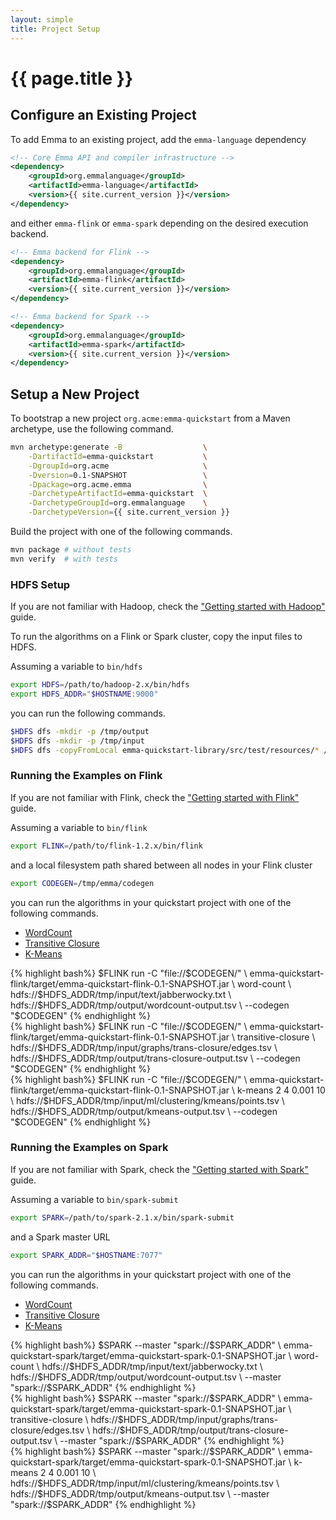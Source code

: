 ```yaml
---
layout: simple
title: Project Setup
---
```


# {{ page.title }}

## Configure an Existing Project

To add Emma to an existing project, add the `emma-language` dependency

```xml
<!-- Core Emma API and compiler infrastructure -->
<dependency>
    <groupId>org.emmalanguage</groupId>
    <artifactId>emma-language</artifactId>
    <version>{{ site.current_version }}</version>
</dependency>
```

and either `emma-flink` or `emma-spark` depending on the desired execution backend.

```xml
<!-- Emma backend for Flink -->
<dependency>
    <groupId>org.emmalanguage</groupId>
    <artifactId>emma-flink</artifactId>
    <version>{{ site.current_version }}</version>
</dependency>
```

```xml
<!-- Emma backend for Spark -->
<dependency>
    <groupId>org.emmalanguage</groupId>
    <artifactId>emma-spark</artifactId>
    <version>{{ site.current_version }}</version>
</dependency>
```

## Setup a New Project

To bootstrap a new project `org.acme:emma-quickstart` from a Maven archetype, use the following command.

```bash
mvn archetype:generate -B                  \
    -DartifactId=emma-quickstart           \
    -DgroupId=org.acme                     \
    -Dversion=0.1-SNAPSHOT                 \
    -Dpackage=org.acme.emma                \
    -DarchetypeArtifactId=emma-quickstart  \
    -DarchetypeGroupId=org.emmalanguage    \
    -DarchetypeVersion={{ site.current_version }}
```

Build the project with one of the following commands.

```bash
mvn package # without tests
mvn verify  # with tests
```

### HDFS Setup

If you are not familiar with Hadoop, check the ["Getting started with Hadoop"](https://hadoop.apache.org/docs/stable/hadoop-project-dist/hadoop-common/SingleCluster.html) guide.

To run the algorithms on a Flink or Spark cluster, copy the input files to HDFS.

Assuming a variable to `bin/hdfs`

```bash
export HDFS=/path/to/hadoop-2.x/bin/hdfs
export HDFS_ADDR="$HOSTNAME:9000"
```

you can run the following commands.

```bash
$HDFS dfs -mkdir -p /tmp/output
$HDFS dfs -mkdir -p /tmp/input
$HDFS dfs -copyFromLocal emma-quickstart-library/src/test/resources/* /tmp/input/.
```

### Running the Examples on Flink

If you are not familiar with Flink, check the ["Getting started with Flink"](https://ci.apache.org/projects/flink/flink-docs-release-1.2/quickstart/setup_quickstart.html) guide.

Assuming a variable to `bin/flink`

```bash
export FLINK=/path/to/flink-1.2.x/bin/flink
```

and a local filesystem path shared between all nodes in your Flink cluster

```bash
export CODEGEN=/tmp/emma/codegen
```

you can run the algorithms in your quickstart project with one of the following commands.

<ul class="tabs" data-tabs id="example-tabs">
  <li class="tabs-title is-active"><a href="#flink-wordcount">WordCount</a></li>
  <li class="tabs-title"><a href="#flink-transitive-closure" aria-selected="true">Transitive Closure</a></li>
  <li class="tabs-title"><a href="#flink-k-means">K-Means</a></li>
</ul>

<div class="tabs-content snippets-content" data-tabs-content="example-tabs">
<div class="tabs-panel is-active" id="flink-wordcount" style="padding: 0">
{% highlight bash%}
$FLINK run -C "file://$CODEGEN/" \
  emma-quickstart-flink/target/emma-quickstart-flink-0.1-SNAPSHOT.jar \
  word-count \
  hdfs://$HDFS_ADDR/tmp/input/text/jabberwocky.txt \
  hdfs://$HDFS_ADDR/tmp/output/wordcount-output.tsv \
  --codegen "$CODEGEN"
{% endhighlight %}
</div>
<div class="tabs-panel" id="flink-transitive-closure">
{% highlight bash%}
$FLINK run -C "file://$CODEGEN/" \
  emma-quickstart-flink/target/emma-quickstart-flink-0.1-SNAPSHOT.jar \
  transitive-closure \
  hdfs://$HDFS_ADDR/tmp/input/graphs/trans-closure/edges.tsv \
  hdfs://$HDFS_ADDR/tmp/output/trans-closure-output.tsv \
  --codegen "$CODEGEN"
{% endhighlight %}
</div>
<div class="tabs-panel" id="flink-k-means">
{% highlight bash%}
$FLINK run -C "file://$CODEGEN/" \
  emma-quickstart-flink/target/emma-quickstart-flink-0.1-SNAPSHOT.jar \
  k-means 2 4 0.001 10 \
  hdfs://$HDFS_ADDR/tmp/input/ml/clustering/kmeans/points.tsv \
  hdfs://$HDFS_ADDR/tmp/output/kmeans-output.tsv \
  --codegen "$CODEGEN"
{% endhighlight %}
</div>
</div>

### Running the Examples on Spark

If you are not familiar with Spark, check the ["Getting started with Spark"](http://spark.apache.org/docs/latest/quick-start.html) guide.

Assuming a variable to `bin/spark-submit`

```bash
export SPARK=/path/to/spark-2.1.x/bin/spark-submit
```

and a Spark master URL

```bash
export SPARK_ADDR="$HOSTNAME:7077"
```

you can run the algorithms in your quickstart project with one of the following commands.

<ul class="tabs" data-tabs id="example-tabs">
  <li class="tabs-title is-active"><a href="#spark-wordcount">WordCount</a></li>
  <li class="tabs-title"><a href="#spark-transitive-closure" aria-selected="true">Transitive Closure</a></li>
  <li class="tabs-title"><a href="#spark-k-means">K-Means</a></li>
</ul>

<div class="tabs-content snippets-content" data-tabs-content="example-tabs">
<div class="tabs-panel is-active" id="spark-wordcount" style="padding: 0">
{% highlight bash%}
$SPARK --master "spark://$SPARK_ADDR" \
  emma-quickstart-spark/target/emma-quickstart-spark-0.1-SNAPSHOT.jar \
  word-count \
  hdfs://$HDFS_ADDR/tmp/input/text/jabberwocky.txt \
  hdfs://$HDFS_ADDR/tmp/output/wordcount-output.tsv \
  --master "spark://$SPARK_ADDR"
{% endhighlight %}
</div>
<div class="tabs-panel" id="spark-transitive-closure">
{% highlight bash%}
$SPARK --master "spark://$SPARK_ADDR" \
  emma-quickstart-spark/target/emma-quickstart-spark-0.1-SNAPSHOT.jar \
  transitive-closure \
  hdfs://$HDFS_ADDR/tmp/input/graphs/trans-closure/edges.tsv \
  hdfs://$HDFS_ADDR/tmp/output/trans-closure-output.tsv \
  --master "spark://$SPARK_ADDR"
{% endhighlight %}
</div>
<div class="tabs-panel" id="spark-k-means">
{% highlight bash%}
$SPARK --master "spark://$SPARK_ADDR" \
  emma-quickstart-spark/target/emma-quickstart-spark-0.1-SNAPSHOT.jar \
  k-means 2 4 0.001 10 \
  hdfs://$HDFS_ADDR/tmp/input/ml/clustering/kmeans/points.tsv \
  hdfs://$HDFS_ADDR/tmp/output/kmeans-output.tsv \
  --master "spark://$SPARK_ADDR"
{% endhighlight %}
</div>
</div>
